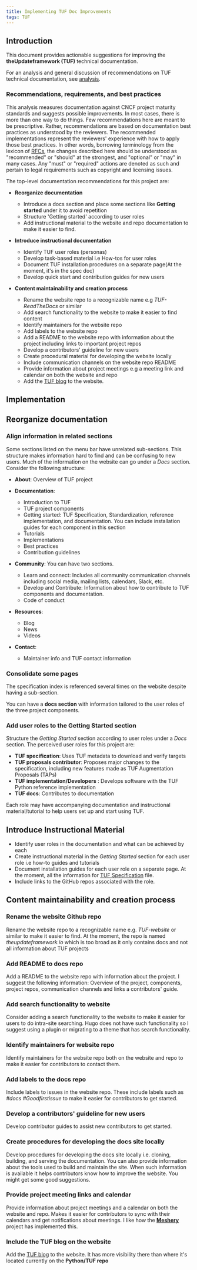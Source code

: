 ```yaml
---
title: Implementing TUF Doc Improvements
tags: TUF
---
```


## Introduction

This document provides actionable suggestions for improving the
**theUpdateframework (TUF)** technical documentation.

For an analysis and general discussion of recommendations on TUF technical
documentation, see [analysis](./analysis.md).

### Recommendations, requirements, and best practices

This analysis measures documentation against CNCF project maturity standards and
suggests possible improvements. In most cases, there is more than one way to do
things. Few recommendations here are meant to be prescriptive. Rather,
recommendations are based on documentation best practices as understood by the
reviewers. The recommended implementations represent the reviewers' experience
with how to apply those best practices. In other words, borrowing terminology
from the lexicon of [RFCs][rfc-keywords], the changes described here should be
understood as "recommended" or "should" at the strongest, and "optional" or
"may" in many cases. Any "must" or "required" actions are denoted as
such and pertain to legal requirements such as copyright and licensing issues.

The top-level documentation recommendations for this project are:

- **Reorganize documentation**

  - Introduce a docs section and place some sections like **Getting started**
    under it to avoid repetition
  - Structure 'Getting started' according to user roles
  - Add instructional material to the website and repo documentation to make it
    easier to find.

- **Introduce instructional documentation**

  - Identify TUF user roles (personas)
  - Develop task-based material i.e How-tos for user roles
  - Document TUF installation procedures on a separate page(At the moment, it's
    in the spec doc)
  - Develop quick start and contribution guides for new users

- **Content maintainability and creation process**
  - Rename the website repo to a recognizable name e.g _TUF-ReadTheDocs_ or
    similar
  - Add search functionality to the website to make it easier to find content
  - Identify maintainers for the website repo
  - Add labels to the website repo
  - Add a README to the website repo with information about the project
    including links to important project repos
  - Develop a contributors' guideline for new users
  - Create procedural material for developing the website locally
  - Include communication channels on the website repo README
  - Provide information about project meetings e.g a meeting link and calendar
    on both the website and repo
  - Add the [TUF blog](https://theupdateframework.github.io/python-tuf) to the
    website.

## Implementation

## Reorganize documentation

### Align information in related sections

Some sections listed on the menu bar have unrelated sub-sections. This structure
makes information hard to find and can be confusing to new users. Much of the
information on the website can go under a _Docs_ section. Consider the following
structure:
- **About**: Overview of TUF project
- **Documentation**:
  - Introduction to TUF
  - TUF project components
  - Getting started: TUF Specification, Standardization, reference implementation,
  and documentation. You can include installation guides for each component in
  this section
  - Tutorials
  - Implementations
  - Best practices
  - Contribution guidelines

- **Community**: You can have two sections.
  - Learn and connect: Includes all community communication channels including
    social media, mailing lists, calendars, Slack, etc.
  - Develop and Contribute: Information about how to contribute to TUF
    components and documentation.
  - Code of conduct

- **Resources**:
  - Blog
  - News
  - Videos
- **Contact**:
  - Maintainer info and TUF contact information

### Consolidate some pages

The specification index is referenced several times on the website despite
having a sub-section.

You can have a **docs section** with information tailored to the user roles of the
three project components.

### Add user roles to the Getting Started section

Structure the _Getting Started_ section according to user roles under a _Docs_
section. The perceived user roles for this project are:

- **TUF specification**: Uses TUF metadata to download and verify targets
- **TUF proposals contributor**: Proposes major changes to the specification,
  including new features made as TUF Augmentation Proposals (TAPs)
- **TUF implementation/Developers** : Develops software with the TUF Python
  reference implementation
- **TUF docs**: Contributes to documentation

Each role may have accompanying documentation and instructional
material/tutorial to help users set up and start using TUF.

## Introduce Instructional Material

- Identify user roles in the documentation and what can be achieved by
  each
- Create instructional material in the _Getting Started_ section for each user
  role i.e how-to guides and tutorials
- Document installation guides for each user role on a separate page. At the
  moment, all the information for
  [TUF Specification](https://theupdateframework.github.io/specification/latest)
  file.
- Include links to the GitHub repos associated with the role.

## Content maintainability and creation process

### Rename the website Github repo

Rename the website repo to a recognizable name e.g. _TUF-website_ or similar to
make it easier to find. At the moment, the repo is named _theupdateframework.io_
which is too broad as it only contains docs and not all information about TUF
projects

### Add README to docs repo

Add a README to the website repo with information about the project. I suggest
the following information: Overview of the project, components, project repos,
communication channels and links a contributors' guide.

### Add search functionality to website

Consider adding a search functionality to the website to make it easier for users to
do intra-site searching. Hugo does not have such functionality so I suggest using
a plugin or migrating to a theme that has search functionality.

### Identify maintainers for website repo

Identify maintainers for the website repo both on the website and repo to make
it easier for contributors to contact them.

### Add labels to the docs repo

Include labels to issues in the website repo. These include labels such as
_#docs \#Goodfirstissue_ to make it easier for contributors to get started.

### Develop a contributors' guideline for new users

Develop contributor guides to assist new contributors to get started.

### Create procedures for developing the docs site locally

Develop procedures for developing the docs site locally i.e. cloning, building, and serving the documentation. You can also provide information about the tools
used to build and maintain the site. When such information is available it helps
contributors know how to improve the website. You might get some good
suggestions.

### Provide project meeting links and calendar

Provide information about project meetings and a calendar on both the website
and repo. Makes it easier for contributors to sync with their calendars and get
notifications about meetings. I like how the
[**Meshery**](https://github.com/layer5io/layer5) project has implemented this.

### Include the TUF blog on the website

Add the [TUF blog](https://theupdateframework.github.io/python-tuf) to the
website. It has more visibility there than where it's located currently on the
**Python/TUF repo**

[rfc-keywords]: https://www.rfc-editor.org/rfc/rfc2119
